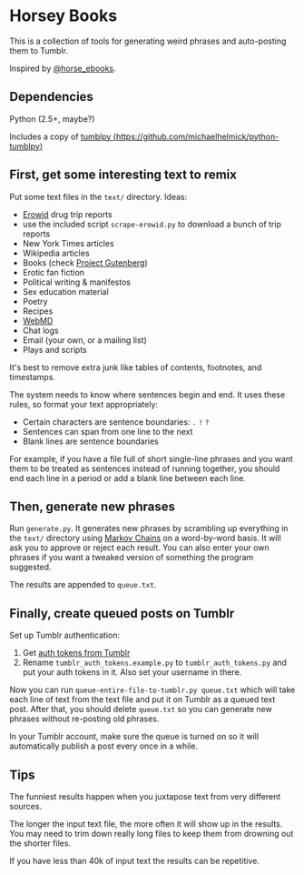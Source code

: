 Horsey Books
=====================

This is a collection of tools for generating weird phrases and auto-posting them to Tumblr.

Inspired by [@horse_ebooks](https://twitter.com/horse_ebooks).


Dependencies
---------------------

Python (2.5+, maybe?)

Includes a copy of [tumblpy (https://github.com/michaelhelmick/python-tumblpy)](https://github.com/michaelhelmick/python-tumblpy)


First, get some interesting text to remix
---------------------

Put some text files in the `text/` directory.  Ideas:

* [Erowid](http://www.erowid.org/experiences/) drug trip reports
 * use the included script `scrape-erowid.py` to download a bunch of trip reports
* New York Times articles
* Wikipedia articles
* Books (check [Project Gutenberg](http://www.gutenberg.org/))
* Erotic fan fiction
* Political writing & manifestos
* Sex education material
* Poetry
* Recipes
* [WebMD](http://www.webmd.com/depression/tc/seasonal-affective-disorder-sad-topic-overview)
* Chat logs
* Email (your own, or a mailing list)
* Plays and scripts

It's best to remove extra junk like tables of contents, footnotes, and timestamps.

The system needs to know where sentences begin and end.  It uses these rules, so format your text appropriately:

* Certain characters are sentence boundaries: `.` `!` `?`
* Sentences can span from one line to the next
* Blank lines are sentence boundaries

For example, if you have a file full of short single-line phrases and you want them to be treated as sentences instead of running together, you should end each line in a period or add a blank line between each line.

Then, generate new phrases
---------------------

Run `generate.py`.  It generates new phrases by scrambling up everything in the `text/` directory using [Markov Chains](http://www.cs.bell-labs.com/cm/cs/pearls/sec153.html) on a word-by-word basis.  It will ask you to approve or reject each result.  You can also enter your own phrases if you want a tweaked version of something the program suggested.

The results are appended to `queue.txt`.


Finally, create queued posts on Tumblr
---------------------

Set up Tumblr authentication:

1. Get [auth tokens from Tumblr](http://www.tumblr.com/oauth/apps)
2. Rename `tumblr_auth_tokens.example.py` to `tumblr_auth_tokens.py` and put your auth tokens in it.  Also set your username in there.

Now you can run `queue-entire-file-to-tumblr.py queue.txt` which will take each line of text from the text file and put it on Tumblr as a queued text post.  After that, you should delete `queue.txt` so you can generate new phrases without re-posting old phrases.

In your Tumblr account, make sure the queue is turned on so it will automatically publish a post every once in a while.


Tips
---------------------

The funniest results happen when you juxtapose text from very different sources.

The longer the input text file, the more often it will show up in the results.  You may need to trim down really long files to keep them from drowning out the shorter files.

If you have less than 40k of input text the results can be repetitive.


